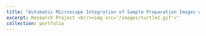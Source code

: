 ```yaml
---
title: "Automatic Microscope Integration of Sample Preparation Images with The IOT for Identification and Limiting The Spread of Endemic Bacteria Based on AI"
excerpt: Research Project <br/><img src='/images/turtle2.gif'>"
collection: portfolio
---
```

